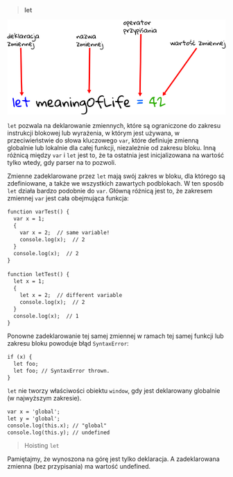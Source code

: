 > **let**

![let](let.png)

`let` pozwala na deklarowanie zmiennych, które są ograniczone do zakresu instrukcji blokowej lub wyrażenia, w którym jest używana, w przeciwieństwie do słowa kluczowego `var`, które definiuje zmienną globalnie lub lokalnie dla całej funkcji, niezależnie od zakresu bloku. Inną różnicą między `var` i `let` jest to, że ta ostatnia jest inicjalizowana na wartość tylko wtedy, gdy parser na to pozwoli. 



Zmienne zadeklarowane przez `let` mają swój zakres w bloku, dla którego są zdefiniowane, a także we wszystkich zawartych podblokach. W ten sposób `let` działa bardzo podobnie do `var`. Główną różnicą jest to, że zakresem zmiennej `var` jest cała obejmująca funkcja:

```
function varTest() {
  var x = 1;
  {
    var x = 2;  // same variable!
    console.log(x);  // 2
  }
  console.log(x);  // 2
}

function letTest() {
  let x = 1;
  {
    let x = 2;  // different variable
    console.log(x);  // 2
  }
  console.log(x);  // 1
}
```

Ponowne zadeklarowanie tej samej zmiennej w ramach tej samej funkcji lub zakresu bloku powoduje błąd `SyntaxError`:

```
if (x) {
  let foo;
  let foo; // SyntaxError thrown.
}

```



`let` nie tworzy właściwości obiektu `window`, gdy jest deklarowany globalnie (w najwyższym zakresie).

```
var x = 'global';
let y = 'global';
console.log(this.x); // "global"
console.log(this.y); // undefined

```


> Hoisting `let`

Pamiętajmy, że wynoszona na górę jest tylko deklaracja. A zadeklarowana zmienna (bez przypisania) ma wartość undefined.